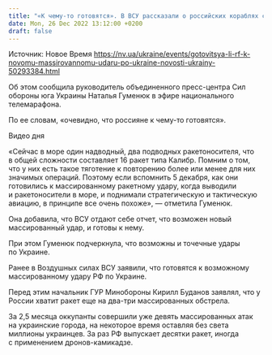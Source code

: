 ```yaml
---
title: "«К чему-то готовятся». В ВСУ рассказали о российских кораблях с Калибрами в Черном море"
date: Mon, 26 Dec 2022 13:12:00 +0200
draft: false
---
```

Источник: Новое Время https://nv.ua/ukraine/events/gotovitsya-li-rf-k-novomu-massirovannomu-udaru-po-ukraine-novosti-ukrainy-50293384.html


 Об этом сообщила руководитель объединенного пресс-центра Сил обороны юга Украины Наталья Гуменюк в эфире национального телемарафона.

По ее словам, «очевидно, что россияне к чему-то готовятся».

 Видео дня   

«Сейчас в море один надводный, два подводных ракетоносителя, что в общей сложности составляет 16 ракет типа Калибр. Помним о том, что у них есть такое тяготение к повторению более или менее для них значимых операций. Поэтому если вспомнить 5 декабря, как они готовились к массированному ракетному удару, когда выводили и ракетоносители в море, и поднимали стратегическую и тактическую авиацию, в принципе все очень похоже», — отметила Гуменюк.

Она добавила, что ВСУ отдают себе отчет, что возможен новый массированный удар, и готовы к нему.

При этом Гуменюк подчеркнула, что возможны и точечные удары по Украине.

Ранее в Воздушных силах ВСУ заявили, что готовятся к возможному массированному удару РФ по Украине.

Перед этим начальник ГУР Минобороны Кирилл Буданов заявлял, что у России хватит ракет еще на два-три массированных обстрела.

За 2,5 месяца оккупанты совершили уже девять массированных атак на украинские города, на некоторое время оставляя без света миллионы украинцев. За раз РФ выпускает десятки ракет, иногда с применением дронов-камикадзе.

